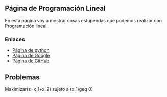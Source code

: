 <script src='https://cdn.mathjax.org/mathjax/latest/MathJax.js?config=TeX-AMS-MML_HTMLorMML'></script> 

## Página de Programación Lineal

En esta página voy a mostrar cosas estupendas que podemos realizar con Programación lineal.

### Enlaces
- [Página de python](https://www.python.org/)
- [Página de Google](https://www.google.com/)
- [Página de GitHub](https://github.com/nataly26)

## Problemas
Maximizar\(z=x_1+x_2\) sujeto a \(x_1\geq 0\)